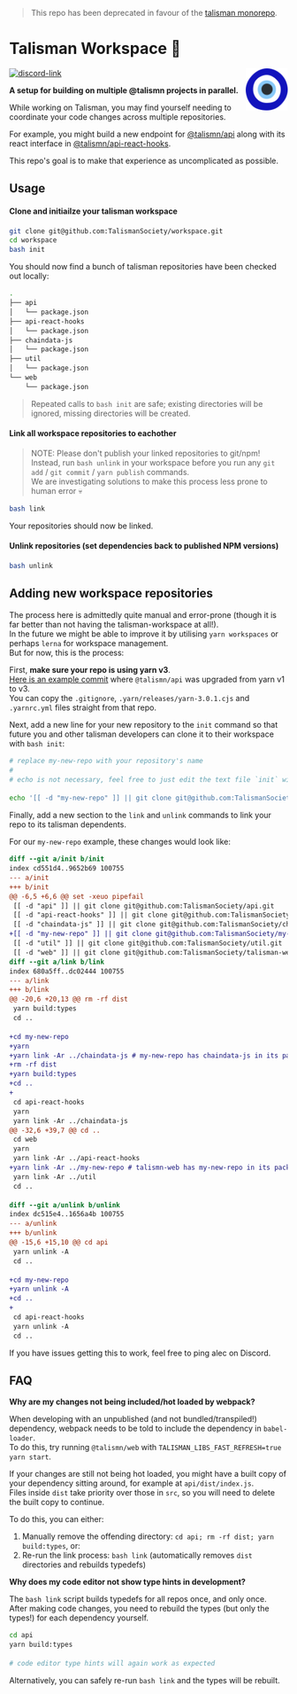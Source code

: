 >
> This repo has been deprecated in favour of the [talisman monorepo](https://github.com/talismansociety/talisman).
>

# Talisman Workspace 🔨

<img src="1f9ff.svg" alt="Talisman" width="15%" align="right" />

[![discord-link](https://img.shields.io/discord/858891448271634473?logo=discord&logoColor=white&style=flat-square)](https://discord.gg/rQgTD9SGtU)

**A setup for building on multiple @talismn projects in parallel.**

While working on Talisman, you may find yourself needing to coordinate your code changes across multiple repositories.

For example, you might build a new endpoint for [@talismn/api](https://github.com/talismansociety/api) along with its react interface in [@talismn/api-react-hooks](https://github.com/talismansociety/api-react-hooks).

This repo's goal is to make that experience as uncomplicated as possible.

## Usage

#### Clone and initiailze your talisman workspace

```bash
git clone git@github.com:TalismanSociety/workspace.git
cd workspace
bash init
```

You should now find a bunch of talisman repositories have been checked out locally:

```bash
.
├── api
│   └── package.json
├── api-react-hooks
│   └── package.json
├── chaindata-js
│   └── package.json
├── util
│   └── package.json
└── web
    └── package.json
```

> Repeated calls to `bash init` are safe; existing directories will be ignored, missing directories will be created.

#### Link all workspace repositories to eachother

> NOTE: Please don't publish your linked repositories to git/npm!  
> Instead, run `bash unlink` in your workspace before you run any `git add` / `git commit` / `yarn publish` commands.  
> We are investigating solutions to make this process less prone to human error 💀

```bash
bash link
```

Your repositories should now be linked.

#### Unlink repositories (set dependencies back to published NPM versions)

```bash
bash unlink
```

## Adding new workspace repositories

The process here is admittedly quite manual and error-prone (though it is far better than not having the talisman-workspace at all!).  
In the future we might be able to improve it by utilising `yarn workspaces` or perhaps `lerna` for workspace management.  
But for now, this is the process:

First, **make sure your repo is using yarn v3**.  
[Here is an example commit](https://github.com/TalismanSociety/api/commit/8d2d092e77d4fe45fae758d4403b143ac4ec0da2) where `@talismn/api` was upgraded from yarn v1 to v3.  
You can copy the `.gitignore`, `.yarn/releases/yarn-3.0.1.cjs` and `.yarnrc.yml` files straight from that repo.

Next, add a new line for your new repository to the `init` command so that future you and other talisman developers can clone it to their workspace with `bash init`:

```bash
# replace my-new-repo with your repository's name
#
# echo is not necessary, feel free to just edit the text file `init` with a text editor of your choice

echo '[[ -d "my-new-repo" ]] || git clone git@github.com:TalismanSociety/my-new-repo.git' >> init
```

Finally, add a new section to the `link` and `unlink` commands to link your repo to its talisman dependents.

For our `my-new-repo` example, these changes would look like:

```diff
diff --git a/init b/init
index cd551d4..9652b69 100755
--- a/init
+++ b/init
@@ -6,5 +6,6 @@ set -xeuo pipefail
 [[ -d "api" ]] || git clone git@github.com:TalismanSociety/api.git
 [[ -d "api-react-hooks" ]] || git clone git@github.com:TalismanSociety/api-react-hooks.git
 [[ -d "chaindata-js" ]] || git clone git@github.com:TalismanSociety/chaindata-js.git
+[[ -d "my-new-repo" ]] || git clone git@github.com:TalismanSociety/my-new-repo.git
 [[ -d "util" ]] || git clone git@github.com:TalismanSociety/util.git
 [[ -d "web" ]] || git clone git@github.com:TalismanSociety/talisman-web.git web
diff --git a/link b/link
index 680a5ff..dc02444 100755
--- a/link
+++ b/link
@@ -20,6 +20,13 @@ rm -rf dist
 yarn build:types
 cd ..

+cd my-new-repo
+yarn
+yarn link -Ar ../chaindata-js # my-new-repo has chaindata-js in its package.json
+rm -rf dist
+yarn build:types
+cd ..
+
 cd api-react-hooks
 yarn
 yarn link -Ar ../chaindata-js
@@ -32,6 +39,7 @@ cd ..
 cd web
 yarn
 yarn link -Ar ../api-react-hooks
+yarn link -Ar ../my-new-repo # talismn-web has my-new-repo in its package.json
 yarn link -Ar ../util
 cd ..

diff --git a/unlink b/unlink
index dc515e4..1656a4b 100755
--- a/unlink
+++ b/unlink
@@ -15,6 +15,10 @@ cd api
 yarn unlink -A
 cd ..

+cd my-new-repo
+yarn unlink -A
+cd ..
+
 cd api-react-hooks
 yarn unlink -A
 cd ..
```

If you have issues getting this to work, feel free to ping alec on Discord.

## FAQ

**Why are my changes not being included/hot loaded by webpack?**

When developing with an unpublished (and not bundled/transpiled!) dependency, webpack needs to be told to include the dependency in `babel-loader`.  
To do this, try running `@talismn/web` with `TALISMAN_LIBS_FAST_REFRESH=true yarn start`.

If your changes are still not being hot loaded, you might have a built copy of your dependency sitting around, for example at `api/dist/index.js`.  
Files inside `dist` take priority over those in `src`, so you will need to delete the built copy to continue.

To do this, you can either:

1. Manually remove the offending directory: `cd api; rm -rf dist; yarn build:types`, or:
2. Re-run the link process: `bash link` (automatically removes `dist` directories and rebuilds typedefs)

**Why does my code editor not show type hints in development?**

The `bash link` script builds typedefs for all repos once, and only once.  
After making code changes, you need to rebuild the types (but only the types!) for each dependency yourself.

```bash
cd api
yarn build:types

# code editor type hints will again work as expected
```

Alternatively, you can safely re-run `bash link` and the types will be rebuilt.
